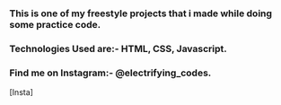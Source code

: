 ### This is one of my freestyle projects that i made while doing some practice code.

### Technologies Used are:- HTML, CSS, Javascript.

### Find me on Instagram:- @electrifying_codes.

[Insta]
